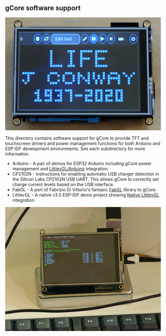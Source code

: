 ## gCore software support

![Demo tribute to John Conway](pictures/gcore_life_title.png)

This directory contains software support for gCore to provide TFT and touchscreen drivers and power management functions for both Arduino and ESP IDF development environments.  See each subdirectory for more information.

* Arduino - A pair of demos for ESP32 Arduino including gCore power management and [LittlevGL/Arduino](https://github.com/littlevgl/lv_arduino) integration.
* CP2102N - Instructions for enabling automatic USB charger detection in the Silicon Labs CP2102N USB UART.  This allows gCore to correctly set charge current levels based on the USB interface.
* FabGL - A port of Fabrizio Di Vittorio's fantasic [FabGL](https://github.com/fdivitto/FabGL) library to gCore.
* LittlevGL - A native v3.5 ESP-IDF demo project showing [Native LittlevGL](https://github.com/littlevgl/lvgl) integration.

![A tiny VT100](pictures/running_network_terminal.png)
